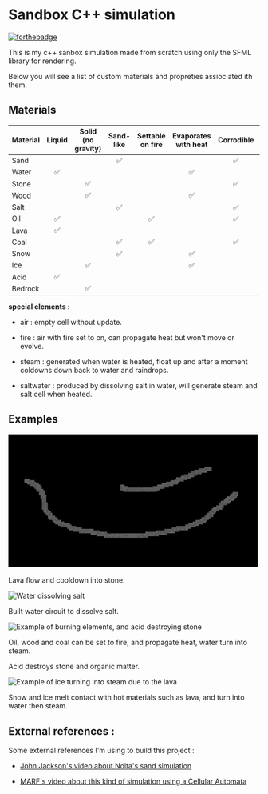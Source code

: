 # Sandbox C++ simulation

[![forthebadge](https://forthebadge.com/images/badges/made-with-c-plus-plus.svg)](https://forthebadge.com)

This is my c++ sanbox simulation made from scratch using only the SFML library for rendering.

Below you will see a list of custom materials and propreties assiociated ith them.


## Materials

|Material|Liquid|Solid (no gravity)|Sand-like|Settable on fire|Evaporates with heat|Corrodible|Can generate heat|Water soluble|
|:-------|:----:|:----------------:|:-------:|:--------------:|:------------------:|:--------:|:---------------:|:-----------:|
|Sand    |      |                  |    ✅   |                |                    |    ✅    |                 |             |
|Water   |  ✅  |                  |         |                |         ✅         |          |                 |             |
|Stone   |      |        ✅        |         |                |                    |    ✅    |                 |             |
|Wood    |      |        ✅        |         |                |       ✅           |          |                 |             |
|Salt    |      |                  |   ✅    |                |                    |    ✅    |                 |      ✅     |
|Oil     |  ✅  |                  |         |       ✅       |                    |   ✅     |        ✅       |             |
|Lava    |  ✅  |                  |         |                |                    |          |       ✅        |             |
|Coal    |      |                  |    ✅   |       ✅       |                    |    ✅    |       ✅        |             |
|Snow    |      |                  |    ✅   |                |         ✅         |          |                 |      ✅     |
|Ice     |      |        ✅        |         |                |         ✅         |          |                 |      ✅     |
|Acid    |  ✅  |                  |         |                |                    |          |                 |             |
|Bedrock |      |       ✅         |         |                |                    |          |                 |             |



**special elements :**

- air : empty cell without update.

- fire : air with fire set to on, can propagate heat but won't move or evolve.

- steam : generated when water is heated, float up and after a moment coldowns down back to water and raindrops.

- saltwater : produced by dissolving salt in water, will generate steam and salt cell when heated.



## Examples

<img title="" src="img/lava.gif" alt="Lava flow simulation" width="500">

Lava flow and cooldown into stone.

<img title="" src="img/water_salt.gif" alt="Water dissolving salt" width="500">

Built water circuit to dissolve salt.

<img title="" src="img/oil_coal_wood_acid_vapor.gif" alt="Example of burning elements, and acid destroying stone" width="500">

Oil, wood and coal can be set to fire, and propagate heat, water turn into steam.

Acid destroys stone and organic matter.

<img title="" src="img/ice_snow.gif" alt="Example of ice turning into steam due to the lava" width="500">

Snow and ice melt contact with hot materials such as lava, and turn into water then steam.

## External references :

Some external references I'm using to build this project : 

- [John Jackson's video about Noita's sand simulation](https://www.youtube.com/watch?v=VLZjd_Y1gJ8)

- [MARF's video about this kind of simulation using a Cellular Automata](youtube.com/watch?v=5Ka3tbbT-9E)
